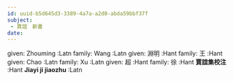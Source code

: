 ```yaml
---
id: uuid-b5d645d3-3389-4a7a-a2d0-abda59bbf37f
subject: 
 - 賈誼　新書
date: 
---
```


given: Zhouming :Latn
family: Wang :Latn
given: 淵明 :Hant
family: 王 :Hant
given: Chao :Latn
family: Xu :Latn
given: 超 :Hant
family: 徐 :Hant
**賈誼集校注** :Hant
**Jiayi ji jiaozhu** :Latn